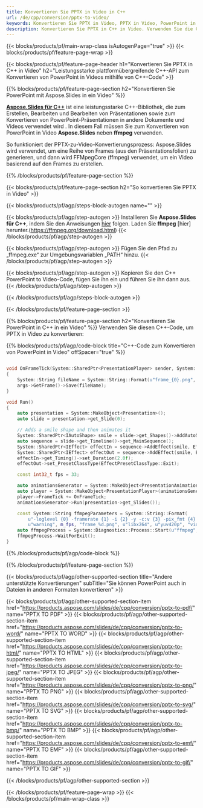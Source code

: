 ```yaml
---
title: Konvertieren Sie PPTX in Video in C++
url: /de/cpp/conversion/pptx-to-video/
keywords: Konvertieren Sie PPTX in Video, PPTX in Video, PowerPoint in Video, PPTX in MP4, C++-API, C++-Bibliothek
description: Konvertieren Sie PPTX in C++ in Video. Verwenden Sie die C++-Bibliotheks-API, um PowerPoint in Video zu konvertieren
---
```


{{< blocks/products/pf/main-wrap-class isAutogenPage="true" >}}
{{< blocks/products/pf/feature-page-wrap >}}

{{< blocks/products/pf/feature-page-header h1="Konvertieren Sie PPTX in C++ in Video" h2="Leistungsstarke plattformübergreifende C++-API zum Konvertieren von PowerPoint in Videos mithilfe von C++-Code" >}}

{{% blocks/products/pf/feature-page-section h2="Konvertieren Sie PowerPoint mit Aspose.Slides in ein Video" %}}

[**Aspose.Slides für C++**](https://products.aspose.com/slides/de/cpp/) ist eine leistungsstarke C++-Bibliothek, die zum Erstellen, Bearbeiten und Bearbeiten von Präsentationen sowie zum Konvertieren von PowerPoint-Präsentationen in andere Dokumente und Videos verwendet wird . In diesem Fall müssen Sie zum Konvertieren von PowerPoint in Video **Aspose.Slides** neben **ffmpeg** verwenden.

So funktioniert der PPTX-zu-Video-Konvertierungsprozess: Aspose.Slides wird verwendet, um eine Reihe von Frames (aus den Präsentationsfolien) zu generieren, und dann wird FFMpegCore (ffmpeg) verwendet, um ein Video basierend auf den Frames zu erstellen.

{{% /blocks/products/pf/feature-page-section %}}

{{< blocks/products/pf/feature-page-section  h2="So konvertieren Sie PPTX in Video" >}}

{{< blocks/products/pf/agp/steps-block-autogen name="" >}}

{{< blocks/products/pf/agp/step-autogen >}}
Installieren Sie **Aspose.Slides für C++**, indem Sie den Anweisungen [hier](https://docs.aspose.com/slides/cpp/installation/) folgen. Laden Sie **ffmpeg** [hier] herunter.(https://ffmpeg.org/download.html)
{{< /blocks/products/pf/agp/step-autogen >}}

{{< blocks/products/pf/agp/step-autogen >}}
Fügen Sie den Pfad zu „ffmpeg.exe“ zur Umgebungsvariablen „PATH“ hinzu.
{{< /blocks/products/pf/agp/step-autogen >}}

{{< blocks/products/pf/agp/step-autogen >}}
Kopieren Sie den C++ PowerPoint to Video-Code, fügen Sie ihn ein und führen Sie ihn dann aus.
{{< /blocks/products/pf/agp/step-autogen >}}

{{< /blocks/products/pf/agp/steps-block-autogen >}}

{{< /blocks/products/pf/feature-page-section >}}

{{% blocks/products/pf/feature-page-section  h2="Konvertieren Sie PowerPoint in C++ in ein Video" %}}
Verwenden Sie diesen C++-Code, um PPTX in Video zu konvertieren:

{{% blocks/products/pf/agp/code-block title="C++-Code zum Konvertieren von PowerPoint in Video" offSpacer="true" %}}
```c++

void OnFrameTick(System::SharedPtr<PresentationPlayer> sender, System::SharedPtr<FrameTickEventArgs> args)
{
    System::String fileName = System::String::Format(u"frame_{0}.png", sender->get_FrameIndex());
    args->GetFrame()->Save(fileName);
}

void Run()
{
    auto presentation = System::MakeObject<Presentation>();
    auto slide = presentation->get_Slide(0);

    // Adds a smile shape and then animates it
    System::SharedPtr<IAutoShape> smile = slide->get_Shapes()->AddAutoShape(ShapeType::SmileyFace, 110.0f, 20.0f, 500.0f, 500.0f);
    auto sequence = slide->get_Timeline()->get_MainSequence();
    System::SharedPtr<IEffect> effectIn = sequence->AddEffect(smile, EffectType::Fly, EffectSubtype::TopLeft, EffectTriggerType::AfterPrevious);
    System::SharedPtr<IEffect> effectOut = sequence->AddEffect(smile, EffectType::Fly, EffectSubtype::BottomRight, EffectTriggerType::AfterPrevious);
    effectIn->get_Timing()->set_Duration(2.0f);
    effectOut->set_PresetClassType(EffectPresetClassType::Exit);

    const int32_t fps = 33;

    auto animationsGenerator = System::MakeObject<PresentationAnimationsGenerator>(presentation);
    auto player = System::MakeObject<PresentationPlayer>(animationsGenerator, fps);
    player->FrameTick += OnFrameTick;
    animationsGenerator->Run(presentation->get_Slides());

    const System::String ffmpegParameters = System::String::Format(
        u"-loglevel {0} -framerate {1} -i {2} -y -c:v {3} -pix_fmt {4} {5}",
        u"warning", m_fps, "frame_%d.png", u"libx264", u"yuv420p", "video.mp4");
    auto ffmpegProcess = System::Diagnostics::Process::Start(u"ffmpeg", ffmpegParameters);
    ffmpegProcess->WaitForExit();
}
```
{{% /blocks/products/pf/agp/code-block %}}

{{% /blocks/products/pf/feature-page-section %}}

{{< blocks/products/pf/agp/other-supported-section title="Andere unterstützte Konvertierungen" subTitle="Sie können PowerPoint auch in Dateien in anderen Formaten konvertieren" >}}

{{< blocks/products/pf/agp/other-supported-section-item href="https://products.aspose.com/slides/de/cpp/conversion/pptx-to-pdf/" name="PPTX TO PDF" >}}
{{< blocks/products/pf/agp/other-supported-section-item href="https://products.aspose.com/slides/de/cpp/conversion/pptx-to-word/" name="PPTX TO WORD" >}}
{{< blocks/products/pf/agp/other-supported-section-item href="https://products.aspose.com/slides/de/cpp/conversion/pptx-to-html/" name="PPTX TO HTML" >}}
{{< blocks/products/pf/agp/other-supported-section-item href="https://products.aspose.com/slides/de/cpp/conversion/pptx-to-jpeg/" name="PPTX TO JPEG" >}}
{{< blocks/products/pf/agp/other-supported-section-item href="https://products.aspose.com/slides/de/cpp/conversion/pptx-to-png/" name="PPTX TO PNG" >}}
{{< blocks/products/pf/agp/other-supported-section-item href="https://products.aspose.com/slides/de/cpp/conversion/pptx-to-svg/" name="PPTX TO SVG" >}}
{{< blocks/products/pf/agp/other-supported-section-item href="https://products.aspose.com/slides/de/cpp/conversion/pptx-to-bmp/" name="PPTX TO BMP" >}}
{{< blocks/products/pf/agp/other-supported-section-item href="https://products.aspose.com/slides/de/cpp/conversion/pptx-to-emf/" name="PPTX TO EMF" >}}
{{< blocks/products/pf/agp/other-supported-section-item href="https://products.aspose.com/slides/de/cpp/conversion/pptx-to-gif/" name="PPTX TO GIF" >}}

{{< /blocks/products/pf/agp/other-supported-section >}}

{{< /blocks/products/pf/feature-page-wrap >}}
{{< /blocks/products/pf/main-wrap-class >}}